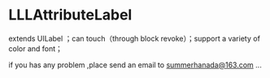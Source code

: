 # LLLAttributeLabel
extends UILabel ；can touch（through block revoke）；support a variety of color and font；

if you has any problem ,place send an email to summerhanada@163.com ...
